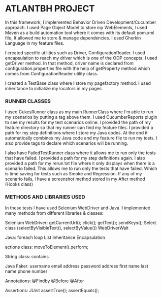 # ATLANTBH PROJECT

In this framework, I implemented Behavior Driven Development/Cucumber approach. I used Page Object Model to store my WebElements, I used Maven as a build automation tool where it comes with its default pom.xml file, It allowed me to store & manage dependencies. I used Gherkin Language in my feature files. 

I created specific utilities such as Driver, ConfigurationReader. I used encapsulation to reach my driver which is one of the OOP concepts. I used getDriver method. In that method, driver name is declared from configuration.properties file with the help of getProperty method which comes from ConfigurationReader utility class. 

I created a TestBase class where I store my pagefactory method. I used inheritance to initialize my locators in my pages.

### RUNNER CLASSES 

I used CukesRunner class as my main RunnerClass where I'm able to run my scenarios by putting a tag above them. I used CucumberReports plugin to see my results for my test scenarios online. I provided the path of my feature directory so that my runner can find my feature files. I provided a path for my step definitions where I store my Java codes. At the end it automatically combines my Java code and my feature file to run my tests. I also provide tags to declare which scenarios will be running. 

I also have FailedTestRunner class where it allows me to run only the tests that have failed. I provided a path for my step definitions again. I also provided a path for my rerun.txt file where it only displays when there is a scenario failed. This allows me to run only the tests that have failed. Which is time saving for tests such as Smoke and Regression. If any of my scenario fails, I have a screenshot method stored in my After method (Hooks class)

### METHODS AND LIBRARIES USED

In these tests I have used Selenium WebDriver and Java. I implemented many methods from different libraries & classes: 

Selenium WebDriver: 
getCurrentUrl(); 
click(); 
getText(); 
sendKeys(); 
Select class (selectByVisibleText(), selectByValue())
WebDriverWait

Java:
foreach loop
List<WebElements>
Inheritance
Encapsulation

actions class: 
moveToElement().perform;

String class: 
contains

Java Faker: 
username 
email address
password
address
first name
last name
phone number

Annotations:
@Findby
@Before
@After

Assertions: 
JUnit
assertTrue();
assertEquals();